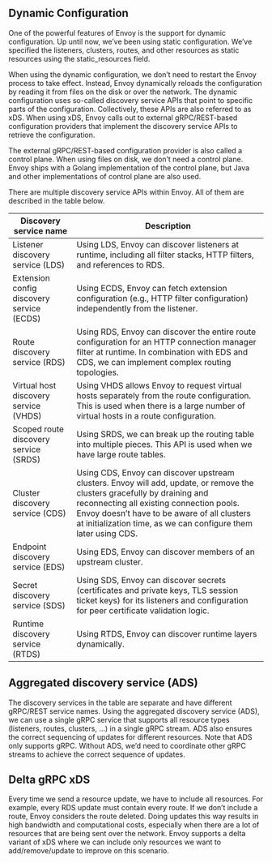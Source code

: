 ## Dynamic Configuration
One of the powerful features of Envoy is the support for dynamic configuration. Up until now, we’ve been using static configuration. We’ve specified the listeners, clusters, routes, and other resources as static resources using the static_resources field.

When using the dynamic configuration, we don’t need to restart the Envoy process to take effect. Instead, Envoy dynamically reloads the configuration by reading it from files on the disk or over the network. The dynamic configuration uses so-called discovery service APIs that point to specific parts of the configuration. Collectively, these APIs are also referred to as xDS. When using xDS, Envoy calls out to external gRPC/REST-based configuration providers that implement the discovery service APIs to retrieve the configuration.

The external gRPC/REST-based configuration provider is also called a control plane. When using files on disk, we don’t need a control plane. Envoy ships with a Golang implementation of the control plane, but Java and other implementations of control plane are also used.

There are multiple discovery service APIs within Envoy. All of them are described in the table below.

| Discovery service name                          | Description                                                                                                                                                                                                                             |
|-------------------------------------------------|-----------------------------------------------------------------------------------------------------------------------------------------------------------------------------------------------------------------------------------------|
| Listener discovery service (LDS)                | Using LDS, Envoy can discover listeners at runtime, including all filter stacks, HTTP filters, and references to RDS.                                                                                                                   |
| Extension config discovery service (ECDS)       | Using ECDS, Envoy can fetch extension configuration (e.g., HTTP filter configuration) independently from the listener.                                                                                                                  |
| Route discovery service (RDS)                   | Using RDS, Envoy can discover the entire route configuration for an HTTP connection manager filter at runtime. In combination with EDS and CDS, we can implement complex routing topologies.                                            |
| Virtual host discovery service (VHDS)           | Using VHDS allows Envoy to request virtual hosts separately from the route configuration. This is used when there is a large number of virtual hosts in a route configuration.                                                          |
| Scoped route discovery service (SRDS)           | Using SRDS, we can break up the routing table into multiple pieces. This API is used when we have large route tables.                                                                                                                   |
| Cluster discovery service (CDS)                 | Using CDS, Envoy can discover upstream clusters. Envoy will add, update, or remove the clusters gracefully by draining and reconnecting all existing connection pools. Envoy doesn’t have to be aware of all clusters at initialization time, as we can configure them later using CDS. |
| Endpoint discovery service (EDS)                | Using EDS, Envoy can discover members of an upstream cluster.                                                                                                                                                                            |
| Secret discovery service (SDS)                  | Using SDS, Envoy can discover secrets (certificates and private keys, TLS session ticket keys) for its listeners and configuration for peer certificate validation logic.                                                               |
| Runtime discovery service (RTDS)                | Using RTDS, Envoy can discover runtime layers dynamically.                                                                                                                                                                               |
## Aggregated discovery service (ADS)

The discovery services in the table are separate and have different gRPC/REST service names. Using the aggregated discovery service (ADS), we can use a single gRPC service that supports all resource types (listeners, routes, clusters, …) in a single gRPC stream. ADS also ensures the correct sequencing of updates for different resources. Note that ADS only supports gRPC. Without ADS, we’d need to coordinate other gRPC streams to achieve the correct sequence of updates.

## Delta gRPC xDS

Every time we send a resource update, we have to include all resources. For example, every RDS update must contain every route. If we don’t include a route, Envoy considers the route deleted. Doing updates this way results in high bandwidth and computational costs, especially when there are a lot of resources that are being sent over the network. Envoy supports a delta variant of xDS where we can include only resources we want to add/remove/update to improve on this scenario.
